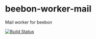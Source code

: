 # beebon-worker-mail
Mail worker for beebon

[![Build Status](https://travis-ci.org/antirek/beebon-worker-mail.svg?branch=master)](https://travis-ci.org/antirek/beebon-worker-mail)